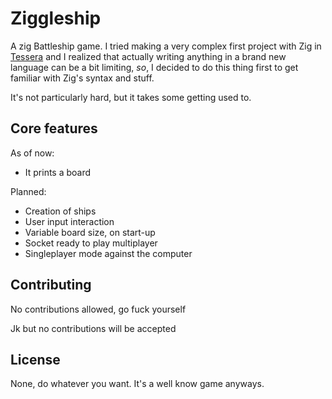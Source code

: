 # Ziggleship
A zig Battleship game. I tried making a very complex first project with Zig in [Tessera](https://github.com/Rattle-Brain/tessera) and I realized that actually writing anything in a brand new language can be a bit limiting, *so*, I decided to do this thing first to get familiar with Zig's syntax and stuff.

It's not particularly hard, but it takes some getting used to.

## Core features

As of now:
- It prints a board

Planned:
- Creation of ships
- User input interaction
- Variable board size, on start-up
- Socket ready to play multiplayer
- Singleplayer mode against the computer

## Contributing

No contributions allowed, go fuck yourself

Jk but no contributions will be accepted

## License

None, do whatever you want. It's a well know game anyways.
